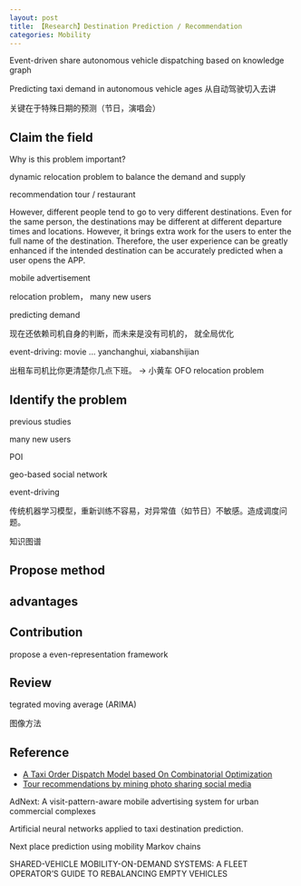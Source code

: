 ```yaml
---
layout: post
title: 【Research】Destination Prediction / Recommendation
categories: Mobility
---
```


Event-driven share autonomous vehicle dispatching based on knowledge graph

Predicting taxi demand in autonomous vehicle ages
从自动驾驶切入去讲

关键在于特殊日期的预测（节日，演唱会）

## Claim the field

Why is this problem important?

dynamic relocation problem to balance the demand and supply

recommendation tour / restaurant

However, different people tend to go to very different destinations. Even for the same person, the destinations may be different at different departure times and locations. However, it brings extra work for the users to enter the full name of the destination. Therefore, the user experience can be greatly enhanced if the intended destination can be accurately predicted when a user opens the APP.

mobile advertisement

relocation problem， many new users

predicting demand

现在还依赖司机自身的判断，而未来是没有司机的， 就全局优化

event-driving: movie ... yanchanghui, xiabanshijian

出租车司机比你更清楚你几点下班。 -> 小黄车 OFO relocation problem

## Identify the problem

previous studies

many new users

POI

geo-based social network

event-driving

传统机器学习模型，重新训练不容易，对异常值（如节日）不敏感。造成调度问题。

知识图谱

## Propose method

## advantages

## Contribution

propose a even-representation framework

## Review

tegrated moving average (ARIMA)

图像方法

## Reference

- [A Taxi Order Dispatch Model based On Combinatorial Optimization](http://hxiaom.github.io/mobility/2018/10/31/paper7.html)
- [Tour recommendations by mining photo sharing social media](http://hxiaom.github.io/mobility/2018/10/31/paper6.html)

AdNext: A visit-pattern-aware mobile advertising system for urban commercial complexes

Artificial neural networks applied to taxi destination prediction.

Next place prediction using mobility Markov chains

SHARED-VEHICLE MOBILITY-ON-DEMAND SYSTEMS: A FLEET OPERATOR’S GUIDE TO REBALANCING EMPTY VEHICLES


